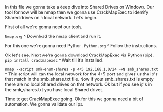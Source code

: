 In this file we gonna take a deep dive into Shared Drives on Windows.
Our tool for now will be nmap then we gonna use CrackMapExec to identify Shared drives on a local network.
Let's begin.

First of all we're gonna need our tools.

`Nmap.org`
^ Download the nmap client and run it.

For this one we're gonna need Python.
`Python.org`
^ Follow the instructions.

Ok let's see. Next we're gonna download CrackMapExec via Python (pip).
`pip install crackmapexec`
^ Wait till it's installed.

`nmap --script smb-enum-shares -p 445 192.168.1.0/24 -oN smb_shares.txt`
^ This script will can the local network for the 445 port and gives us the ip's that match in the smb_shares.txt file.
Now if your smb_shares.txt is empty there are no local Shared drives on that network.
Ok but if you see ip's in the smb_shares.txt you have local Shared drives.

Time to get CrackMapExec going. 
Ok for this we gonna need a bit of automation.
We gonna validate our ips.

